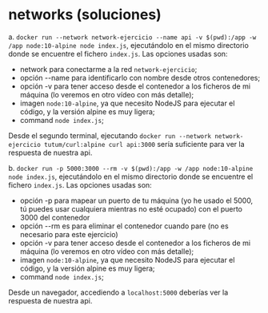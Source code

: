 # networks (soluciones)
a. `docker run --network network-ejercicio --name api -v $(pwd):/app -w /app node:10-alpine node index.js`, ejecutándolo en el mismo directorio donde se encuentre el fichero `index.js`. Las opciones usadas son:
- network para conectarme a la red `network-ejercicio`;
- opción --name para identificarlo con nombre desde otros contenedores;
- opción -v para tener acceso desde el contenedor a los ficheros de mi máquina (lo veremos en otro vídeo con más detalle);
- imagen `node:10-alpine`, ya que necesito NodeJS para ejecutar el código, y la versión alpine es muy ligera;
- command `node index.js`;

Desde el segundo terminal, ejecutando `docker run --network network-ejercicio tutum/curl:alpine curl api:3000` sería suficiente para ver la respuesta de nuestra api.

b. `docker run -p 5000:3000 --rm -v $(pwd):/app -w /app node:10-alpine node index.js`, ejecutándolo en el mismo directorio donde se encuentre el fichero `index.js`. Las opciones usadas son:
- opción -p para mapear un puerto de tu máquina (yo he usado el 5000, tú puedes usar cualquiera mientras no esté ocupado) con el puerto 3000 del contenedor
- opción --rm es para eliminar el contenedor cuando pare (no es necesario para este ejercicio)
- opción -v para tener acceso desde el contenedor a los ficheros de mi máquina (lo veremos en otro vídeo con más detalle);
- imagen `node:10-alpine`, ya que necesito NodeJS para ejecutar el código, y la versión alpine es muy ligera;
- command `node index.js`;

Desde un navegador, accediendo a `localhost:5000` deberías ver la respuesta de nuestra api.